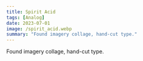 ```yaml
---
title: Spirit Acid
tags: [Analog]
date: 2023-07-01
image: /spirit_acid.webp
summary: "Found imagery collage, hand-cut type."
---
```


Found imagery collage, hand-cut type.